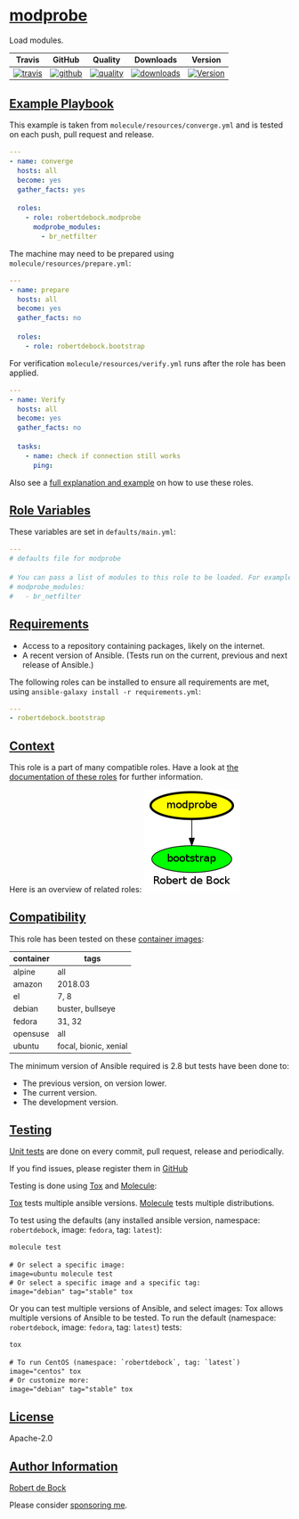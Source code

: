 # [modprobe](#modprobe)

Load modules.

|Travis|GitHub|Quality|Downloads|Version|
|------|------|-------|---------|-------|
|[![travis](https://travis-ci.com/robertdebock/ansible-role-modprobe.svg?branch=master)](https://travis-ci.com/robertdebock/ansible-role-modprobe)|[![github](https://github.com/robertdebock/ansible-role-modprobe/workflows/Ansible%20Molecule/badge.svg)](https://github.com/robertdebock/ansible-role-modprobe/actions)|[![quality](https://img.shields.io/ansible/quality/49078)](https://galaxy.ansible.com/robertdebock/modprobe)|[![downloads](https://img.shields.io/ansible/role/d/49078)](https://galaxy.ansible.com/robertdebock/modprobe)|[![Version](https://img.shields.io/github/release/robertdebock/ansible-role-modprobe.svg)](https://github.com/robertdebock/ansible-role-modprobe/releases/)|

## [Example Playbook](#example-playbook)

This example is taken from `molecule/resources/converge.yml` and is tested on each push, pull request and release.
```yaml
---
- name: converge
  hosts: all
  become: yes
  gather_facts: yes

  roles:
    - role: robertdebock.modprobe
      modprobe_modules:
        - br_netfilter
```

The machine may need to be prepared using `molecule/resources/prepare.yml`:
```yaml
---
- name: prepare
  hosts: all
  become: yes
  gather_facts: no

  roles:
    - role: robertdebock.bootstrap
```

For verification `molecule/resources/verify.yml` runs after the role has been applied.
```yaml
---
- name: Verify
  hosts: all
  become: yes
  gather_facts: no

  tasks:
    - name: check if connection still works
      ping:
```

Also see a [full explanation and example](https://robertdebock.nl/how-to-use-these-roles.html) on how to use these roles.

## [Role Variables](#role-variables)

These variables are set in `defaults/main.yml`:
```yaml
---
# defaults file for modprobe

# You can pass a list of modules to this role to be loaded. For example:
# modprobe_modules:
#   - br_netfilter
```

## [Requirements](#requirements)

- Access to a repository containing packages, likely on the internet.
- A recent version of Ansible. (Tests run on the current, previous and next release of Ansible.)

The following roles can be installed to ensure all requirements are met, using `ansible-galaxy install -r requirements.yml`:

```yaml
---
- robertdebock.bootstrap

```

## [Context](#context)

This role is a part of many compatible roles. Have a look at [the documentation of these roles](https://robertdebock.nl/) for further information.

Here is an overview of related roles:
![dependencies](https://raw.githubusercontent.com/robertdebock/drawings/artifacts/modprobe.png "Dependency")

## [Compatibility](#compatibility)

This role has been tested on these [container images](https://hub.docker.com/u/robertdebock):

|container|tags|
|---------|----|
|alpine|all|
|amazon|2018.03|
|el|7, 8|
|debian|buster, bullseye|
|fedora|31, 32|
|opensuse|all|
|ubuntu|focal, bionic, xenial|

The minimum version of Ansible required is 2.8 but tests have been done to:

- The previous version, on version lower.
- The current version.
- The development version.



## [Testing](#testing)

[Unit tests](https://travis-ci.com/robertdebock/ansible-role-modprobe) are done on every commit, pull request, release and periodically.

If you find issues, please register them in [GitHub](https://github.com/robertdebock/ansible-role-modprobe/issues)

Testing is done using [Tox](https://tox.readthedocs.io/en/latest/) and [Molecule](https://github.com/ansible/molecule):

[Tox](https://tox.readthedocs.io/en/latest/) tests multiple ansible versions.
[Molecule](https://github.com/ansible/molecule) tests multiple distributions.

To test using the defaults (any installed ansible version, namespace: `robertdebock`, image: `fedora`, tag: `latest`):

```
molecule test

# Or select a specific image:
image=ubuntu molecule test
# Or select a specific image and a specific tag:
image="debian" tag="stable" tox
```

Or you can test multiple versions of Ansible, and select images:
Tox allows multiple versions of Ansible to be tested. To run the default (namespace: `robertdebock`, image: `fedora`, tag: `latest`) tests:

```
tox

# To run CentOS (namespace: `robertdebock`, tag: `latest`)
image="centos" tox
# Or customize more:
image="debian" tag="stable" tox
```

## [License](#license)

Apache-2.0


## [Author Information](#author-information)

[Robert de Bock](https://robertdebock.nl/)

Please consider [sponsoring me](https://github.com/sponsors/robertdebock).
